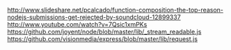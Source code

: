 http://www.slideshare.net/pcalcado/function-composition-the-top-reason-nodejs-submissions-get-rejected-by-soundcloud-12899337
http://www.youtube.com/watch?v=7Qsic1xmPKs
https://github.com/joyent/node/blob/master/lib/_stream_readable.js
https://github.com/visionmedia/express/blob/master/lib/request.js
